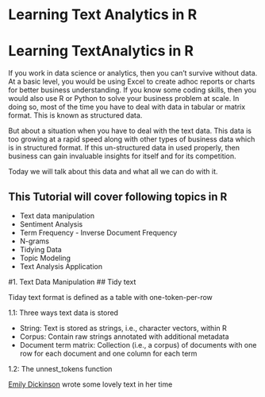 Learning Text Analytics in R
================

# Learning TextAnalytics in R

If you work in data science or analytics, then you can’t survive without
data. At a basic level, you would be using Excel to create adhoc reports
or charts for better business understanding. If you know some coding
skills, then you would also use R or Python to solve your business
problem at scale. In doing so, most of the time you have to deal with
data in tabular or matrix format. This is known as structured data.

But about a situation when you have to deal with the text data. This
data is too growing at a rapid speed along with other types of business
data which is in structured format. If this un-structured data in used
properly, then business can gain invaluable insights for itself and for
its competition.

Today we will talk about this data and what all we can do with it.

## This Tutorial will cover following topics in R

  - Text data manipulation
  - Sentiment Analysis
  - Term Frequency - Inverse Document Frequency
  - N-grams
  - Tidying Data
  - Topic Modeling
  - Text Analysis Application

\#1. Text Data Manipulation \#\# Tidy text

Tiday text format is defined as a table with one-token-per-row

1.1: Three ways text data is stored

  - String: Text is stored as strings, i.e., character vectors, within R
  - Corpus: Contain raw strings annotated with additional metadata
  - Document term matrix: Collection (i.e., a corpus) of documents with
    one row for each document and one column for each term

1.2: The unnest\_tokens function

[Emily Dickinson](https://en.wikipedia.org/wiki/Emily_Dickinson) wrote
some lovely text in her time
